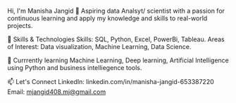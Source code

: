 Hi, I'm Manisha Jangid 👋
Aspiring data Analsyt/ scientist with a passion for continuous learning and apply my knowledge and skills to real-world projects.

🔧 Skills & Technologies
Skills: SQL, Python, Excel, PowerBi, Tableau.
Areas of Interest: Data visualization, Machine Learning, Data Science.

🌱 Currrently learning Machine Learning, Deep learning, Artificial Intelligence using Python and business intelliegence tools.

📫 Let's Connect
LinkedIn: linkedin.com/in/manisha-jangid-653387220    
Email: mjangid408.mj@gmail.com


<!---ManishaJangid14/ManishaJangid14 is a ✨ special ✨ repository because its `README.md` (this file) appears on your GitHub profile.
You can click the Preview link to take a look at your changes.
--->
